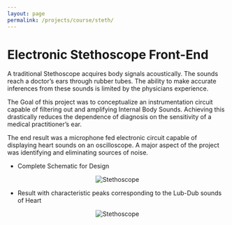 ```yaml
---
layout: page
permalink: /projects/course/steth/
---
```

# Electronic Stethoscope Front-End

A traditional Stethoscope acquires body signals acoustically. The sounds reach a doctor’s ears through
rubber tubes. The ability to make accurate inferences from these sounds is limited by the physicians
experience.

The Goal of this project was to conceptualize an instrumentation circuit capable of filtering out and amplifying
Internal Body Sounds. Achieving this drastically reduces the dependence of diagnosis on the sensitivity
of a medical practitioner’s ear. 

The end result was a microphone fed electronic circuit capable of displaying heart sounds on an oscilloscope.
A major aspect of the project was identifying and eliminating sources of noise.

- Complete Schematic for Design
<p align ="center">
  <img src="{{site.baseurl}}/assets/images/schematic_steth.png" alt="Stethoscope" />
</p>

- Result with characteristic peaks corresponding to the Lub-Dub sounds of Heart
<p align ="center">
  <img src="{{site.baseurl}}/assets/images/steth.jpg" alt="Stethoscope" />
</p>
